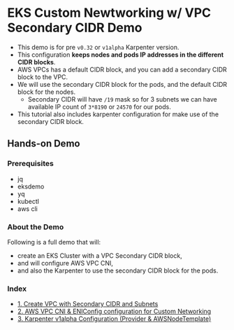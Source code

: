 # EKS Custom Newtworking w/ VPC Secondary CIDR Demo

- This demo is for pre `v0.32` or `v1alpha` Karpenter version.
- This configuration **keeps nodes and pods IP addresses in the different CIDR blocks**.
- AWS VPCs has a default CIDR block, and you can add a secondary CIDR block to the VPC.
- We will use the secondary CIDR block for the pods, and the default CIDR block for the nodes.
  - Secondary CIDR will have `/19` mask so for 3 subnets we can have available IP count of `3*8190` or `24570` for our pods.
- This tutorial also includes karpenter configuration for make use of the secondary CIDR block.

## Hands-on Demo

### Prerequisites

- jq
- eksdemo
- yq
- kubectl
- aws cli

### About the Demo

Following is a full demo that will:

- create an EKS Cluster with a VPC Secondary CIDR block,
- and will configure AWS VPC CNI,
- and also the Karpenter to use the secondary CIDR block for the pods.

### Index

- [1. Create VPC with Secondary CIDR and Subnets](1-vpc-secondary-cidr-and-subnets.md)
- [2. AWS VPC CNI & ENIConfig configuration for Custom Networking
  ](2-aws-vpc-cni-configuration.md)
- [3. Karpenter v1alpha Configuration (Provider & AWSNodeTemplate)](3-karpenter-v1alpha-configuration.md)
